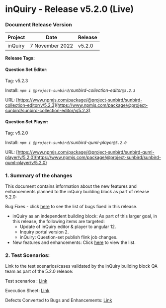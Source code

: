 # inQuiry - Release v5.2.0 (Live)

### Document Release Version

| Project | Date            | Release |
| ------- | --------------- | ------- |
| inQuiry | 7 November 2022 | v5.2.0  |

**Release Tags:**

#### Question Set **Editor**:

Tag: v5.2.3

Install: _`npm i @project-sunbird/`sunbird-collection-editor`@5.2.3`_

URL: [https://www.npmjs.com/package/@project-sunbird/sunbird-collection-editor/v/5.2.3](https://www.npmjs.com/package/@project-sunbird/sunbird-collection-editor/v/5.2.3)



#### Question Set Player:

Tag: v5.2.0

Install: _`npm i @project-sunbird/`sunbird-quml-player`@5.2.0`_

URL: [https://www.npmjs.com/package/@project-sunbird/sunbird-quml-player/v/5.2.0](https://www.npmjs.com/package/@project-sunbird/sunbird-quml-player/v/5.2.0)

### **1. Summary of the changes**

This document contains information about the new features and enhancements planned to the inQuiry building block as part of release 5.2.0:

Bug Fixes - click [here](https://project-sunbird.atlassian.net/issues/?filter=12655\&jql=project%20%3D%20IQ%20AND%20issuetype%20%3D%20Bug%20AND%20labels%20%3D%20QA\_Required%20AND%20%22Contributor%20Type%5BSelect%20List%20\(cascading\)%5D%22%20in%20cascadeOption\(10441%2C%2010443\)%20AND%20Sprint%20in%20\(281%2C%20280\)%20ORDER%20BY%20created%20DESC) to see the list of bugs fixed in this release.

* inQuiry as an independent building block: As part of this larger goal, in this release, the following items are targeted:
  * Update of inQuiry editor & player to angular 12.
  * Inquiry portal version 2.
  * inQuiry: Question-set publish flink job changes.
* New features and enhancements: Click [here](https://project-sunbird.atlassian.net/issues/?filter=12655) to view the list.

### **2. Test Scenarios:**

Link to the test scenarios/cases validated by the inQuiry building block QA team as part of the 5.2.0 release:&#x20;

Test scenarios : [Link](https://project-sunbird.atlassian.net/wiki/spaces/SunbirdinQuiry/pages/3242328065/Inquiry+5.2+Test+Scenarios)

Execution Sheet: [Link](https://docs.google.com/spreadsheets/d/1Vbw9bIMO\_bGs4GawSqTkKfvuzDuo7R9wzQRWtBE359M/edit#gid=0)

Defects Converted to Bugs and Enhancements: [Link](https://project-sunbird.atlassian.net/issues/?filter=12681)

